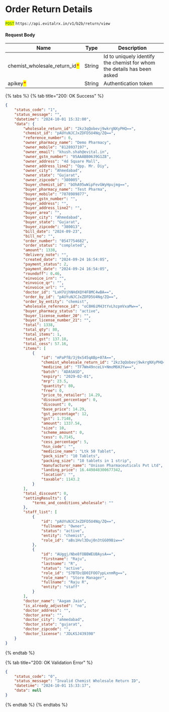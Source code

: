 # Order Return Details

<mark style="color:green;">`POST`</mark> `https://api.evitalrx.in/v1/b2b/return/view`

#### Request Body

| Name                                                             | Type   | Description                                                             |
| ---------------------------------------------------------------- | ------ | ----------------------------------------------------------------------- |
| chemist\_wholesale\_return\_id<mark style="color:red;">\*</mark> | String | Id to uniquely identify the chemist for whom the details has been asked |
| apikey<mark style="color:red;">\*</mark>                         | String | Authentication token                                                    |

{% tabs %}
{% tab title="200: OK Success" %}
```json
{
    "status_code": "1",
    "status_message": "",
    "datetime": "2024-10-01 15:32:00",
    "data": {
        "wholesale_return_id": "2kz3qQobevj9wkrgNXyPHQ==",
        "chemist_id": "pAUYuNJCJxZDFD5U4Nq/ZQ==",
        "reference_number": 6,
        "owner_pharmacy_name": "Demo Pharmacy",
        "owner_mobile": "8128937197",
        "owner_email": "khush.shah@evital.in",
        "owner_gstn_number": "05AAABB0639G1Z8",
        "owner_address": "4d Square Mall",
        "owner_address_line2": "Opp. Mr. Diy",
        "owner_city": "Ahmedabad",
        "owner_state": "Gujarat",
        "owner_zipcode": "380005",
        "buyer_chemist_id": "bOhA95wWipFevGWyHpujmg==",
        "buyer_pharmacy_name": "Test Pharma",
        "buyer_mobile": "7878989877",
        "buyer_gstn_number": "",
        "buyer_address": "",
        "buyer_address_line2": "",
        "buyer_area": "",
        "buyer_city": "Ahmedabad",
        "buyer_state": "Gujarat",
        "buyer_zipcode": "380013",
        "bill_date": "2024-09-23",
        "bill_no": "",
        "order_number": "0547754682",
        "order_status": "completed",
        "amount": 1338,
        "delivery_note": "",
        "created_date": "2024-09-24 16:54:05",
        "payment_status": 2,
        "payment_date": "2024-09-24 16:54:05",
        "roundoff": 0.46,
        "einvoice_irn": "",
        "einvoice_qr": "",
        "einvoice_url": "",
        "doctor_id": "LxH7UjhNHdXQY4F8MC4wBA==",
        "order_by_id": "pAUYuNJCJxZDFD5U4Nq/ZQ==",
        "order_by_entity": "chemist",
        "wholesale_reference_id": "oC8H6iM43tYvLhzpmVxaMw==",
        "buyer_pharmacy_status": "active",
        "buyer_license_number_20": "",
        "buyer_license_number_21": "",
        "total": 1338,
        "total_qty": 80,
        "total_items": 1,
        "total_gst": 137.18,
        "total_cess": 57.16,
        "items": [
            {
                "id": "mPaPfB/3j9xS45qABp+07A==",
                "chemist_wholesale_return_id": "2kz3qQobevj9wkrgNXyPHQ==",
                "medicine_id": "TF7Wm49nceLV+NmoM6HJYw==",
                "batch": "ADASASD",
                "expiry": "2029-02-01",
                "mrp": 23.5,
                "quantity": 80,
                "free": 0,
                "price_to_retailer": 14.29,
                "discount_percentage": 0,
                "discount": 0,
                "base_price": 14.29,
                "gst_percentage": 12,
                "gst": 1.7148,
                "amount": 1337.54,
                "size": 10,
                "scheme_amount": 0,
                "cess": 0.7145,
                "cess_percentage": 5,
                "hsn_code": "",
                "medicine_name": "Ltk 50 Tablet",
                "pack_size": "10 Tablets",
                "packing_size": "10 tablets in 1 strip",
                "manufacturer_name": "Unison Pharmaceuticals Pvt Ltd",
                "landing_price": 16.449848300677342,
                "location": "",
                "taxable": 1143.2
            }
        ],
        "total_discount": 0,
        "settingResults": {
            "terms_and_conditions_wholesale": ""
        },
        "staff_list": [
            {
                "id": "pAUYuNJCJxZDFD5U4Nq/ZQ==",
                "fullname": "Owner",
                "status": "active",
                "entity": "chemist",
                "role_id": "aBs1Hvl3Duj0n3tGG09Biw=="
            },
            {
                "id": "AUggj/Nbe8fOBBWEUBAysA==",
                "firstname": "Raju",
                "lastname": "R",
                "status": "active",
                "role_id": "S7BTDcQD0IFOO7ypLxnmRg==",
                "role_name": "Store Manager",
                "fullname": "Raju R",
                "entity": "staff"
            }
        ],
        "doctor_name": "Aagam Jain",
        "is_already_adjusted": "no",
        "doctor_address": "",
        "doctor_area": "",
        "doctor_city": "ahmedabad",
        "doctor_state": "gujarat",
        "doctor_zipcode": "",
        "doctor_license": "JDLKSJ439398"
    }
}
```
{% endtab %}

{% tab title="200: OK Validation Error" %}
```json
{
    "status_code": "0",
    "status_message": "Invalid Chemist Wholesale Return ID",
    "datetime": "2024-10-01 15:33:17",
    "data": null
}
```
{% endtab %}
{% endtabs %}
